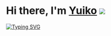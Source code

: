 # Hi there, I'm [Yuiko](https://vk.com/worstghoul) ![](https://github.com/blackcater/blackcater/raw/main/images/Hi.gif) 


[![Typing SVG](https://readme-typing-svg.herokuapp.com?color=%230F11FF&size=24&lines=Welcome+to+my+GitHub)](https://git.io/typing-svg)
<!--
**YuikoSempai/YuikoSempai** is a ✨ _special_ ✨ repository because its `README.md` (this file) appears on your GitHub profile.

Here are some ideas to get you started:

- 🔭 I’m currently working on ...
- 🌱 I’m currently learning ...
- 👯 I’m looking to collaborate on ...
- 🤔 I’m looking for help with ...
- 💬 Ask me about ...
- 📫 How to reach me: ...
- 😄 Pronouns: ...
- ⚡ Fun fact: ...
-->
